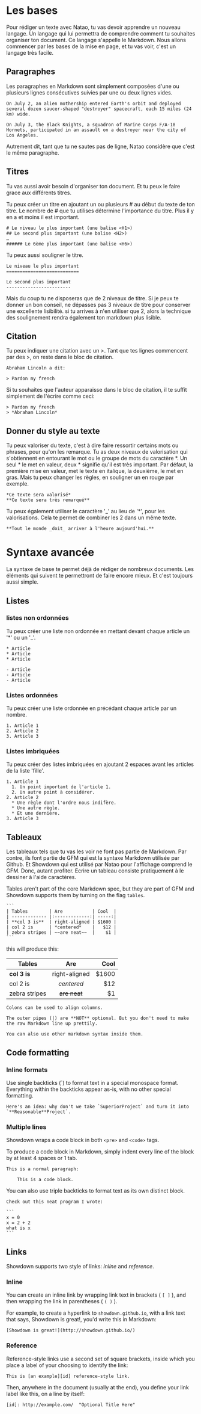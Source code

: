 # Les bases

Pour rédiger un texte avec Natao, tu vas devoir apprendre un nouveau langage.
Un langage qui lui permettra de comprendre comment tu souhaites organiser ton document.
Ce langage s'appelle le Markdown. Nous allons commencer par les bases de la mise en page, et tu vas voir, c'est un langage très facile.


## Paragraphes

Les paragraphes en Markdown sont simplement composées d'une ou plusieurs lignes consécutives suivies par une ou deux lignes vides.

    On July 2, an alien mothership entered Earth's orbit and deployed several dozen saucer-shaped "destroyer" spacecraft, each 15 miles (24 km) wide.

    On July 3, the Black Knights, a squadron of Marine Corps F/A-18 Hornets, participated in an assault on a destroyer near the city of Los Angeles.

Autrement dit, tant que tu ne sautes pas de ligne, Natao considère que c'est le même paragraphe.

## Titres

Tu vas aussi avoir besoin d'organiser ton document. Et tu peux le faire grace aux différents titres.

Tu peux créer un titre en ajoutant un ou plusieurs # au début du texte de ton titre. Le nombre de # que tu utilises détermine l'importance du titre. Plus il y en a et moins il est important.

    # Le niveau le plus important (une balise <H1>)
    ## Le second plus important (une balise <H2>)
    …
    ###### Le 6ème plus important (une balise <H6>)

Tu peux aussi souligner le titre.

    Le niveau le plus important
    ===========================

    Le second plus important
    ------------------------

Mais du coup tu ne disposeras que de 2 niveaux de titre.
Si je peux te donner un bon conseil, ne dépasses pas 3 niveaux de titre pour conserver une excellente lisibilité.
si tu arrives à n'en utiliser que 2, alors la technique des soulignement rendra également ton markdown plus lisible.

## Citation

Tu peux indiquer une citation avec un >. Tant que tes lignes commencent par des >, on reste dans le bloc de citation.

    Abraham Lincoln a dit:

    > Pardon my french

Si tu souhaites que l'auteur apparaisse dans le bloc de citation, il te suffit simplement de l'écrire comme ceci:

    > Pardon my french
    > *Abraham Lincoln*


## Donner du style au texte

Tu peux valoriser du texte, c'est à dire faire ressortir certains mots ou phrases, pour qu'on les remarque.
Tu as deux niveaux de valorisation qui s'obtiennent en entourant le mot ou le groupe de mots du caractère \*.
Un seul \* le met en valeur, deux \* signifie qu'il est très important. Par défaut, la première mise en valeur, met le texte en italique, la deuxième, le met en gras.
Mais tu peux changer les règles, en souligner un en rouge par exemple.

    *Ce texte sera valorisé*
    **Ce texte sera très remarqué**

Tu peux également utiliser le caractère '_' au lieu de '*', pour les valorisations. Cela te permet de combiner les 2 dans un même texte.

    **Tout le monde _doit_ arriver à l'heure aujourd'hui.**


# Syntaxe avancée

La syntaxe de base te permet déjà de rédiger de nombreux documents. Les éléments qui suivent te permettront de faire encore mieux.
Et c'est toujours aussi simple.


## Listes

### listes non ordonnées

Tu peux créer une liste non ordonnée en mettant devant chaque article un '*' ou un '_'.

    * Article
    * Article
    * Article

    - Article
    - Article
    - Article

### Listes ordonnées

Tu peux créer une liste ordonnée en précédant chaque article par un nombre.

    1. Article 1
    2. Article 2
    3. Article 3


### Listes imbriquées

Tu peux créer des listes imbriquées en ajoutant 2 espaces avant les articles de la liste 'fille'.

    1. Article 1
      1. Un point important de l'article 1.
      2. Un autre point à considérer.
    2. Article 2
      * Une règle dont l'ordre nous indifère.
      * Une autre règle.
      * Et une dernière.
    3. Article 3


## Tableaux

Les tableaux tels que tu vas les voir ne font pas partie de Markdown. Par contre, ils font partie de GFM qui est la syntaxe Markdown utilisée par Github.
Et Showdown qui est utilisé par Natao pour l'affichage comprend le GFM. Donc, autant profiter.
Ecrire un tableau consiste pratiquement à le dessiner à l'aide caractères.

  Tables aren't part of the core Markdown spec, but they are part of GFM and Showdown supports them by turning on the flag `tables`.

    ```
    | Tables        | Are           | Cool  |
    | ------------- |:-------------:| -----:|
    | **col 3 is**  | right-aligned | $1600 |
    | col 2 is      | *centered*    |   $12 |
    | zebra stripes | ~~are neat~~  |    $1 |
    ```

this will produce this:

| Tables        | Are           | Cool  |
| ------------- |:-------------:| -----:|
| **col 3 is**  | right-aligned | $1600 |
| col 2 is      | *centered*    |   $12 |
| zebra stripes | ~~are neat~~  |    $1 |


    Colons can be used to align columns.

    The outer pipes (|) are **NOT** optional. But you don't need to make the raw Markdown line up prettily.

    You can also use other markdown syntax inside them.


## Code formatting

### Inline formats

Use single backticks (\`) to format text in a special monospace format. Everything within the backticks appear as-is, with no other special formatting.

    Here's an idea: why don't we take `SuperiorProject` and turn it into `**Reasonable**Project`.

### Multiple lines

Showdown wraps a code block in both `<pre>` and `<code>` tags.

To produce a code block in Markdown, simply indent every line of the block by at least 4 spaces or 1 tab.

    This is a normal paragraph:

        This is a code block.

You can also use triple backticks to format text as its own distinct block.


    Check out this neat program I wrote:

    ```
    x = 0
    x = 2 + 2
    what is x
    ```


## Links

Showdown supports two style of links: *inline* and *reference*.

### Inline

You can create an inline link by wrapping link text in brackets ( `[ ]` ), and then wrapping the link in parentheses ( `( )` ).

For example, to create a hyperlink to `showdown.github.io`, with a link text that says, Showdown is great!, you'd write this in Markdown:

    [Showdown is great!](http://showdown.github.io/)

### Reference

Reference-style links use a second set of square brackets, inside which you place a label of your choosing to identify the link:

    This is [an example][id] reference-style link.

Then, anywhere in the document (usually at the end), you define your link label like this, on a line by itself:

    [id]: http://example.com/  "Optional Title Here"



